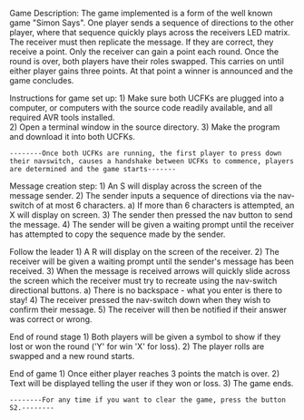 Game Description:
    The game implemented is a form of the well known game "Simon Says". One player sends a sequence of directions to the other player, where that sequence quickly plays across the receivers LED matrix.
    The receiver must then replicate the message. If they are correct, they receive a point. Only the receiver can gain a point each round.
    Once the round is over, both players have their roles swapped. This carries on until either player gains three points. At that point a winner is announced and the game concludes.


Instructions for game set up:
    1)      Make sure both UCFKs are plugged into a computer, or computers with the source code readily available, and all required AVR tools installed.\
    2)      Open a terminal window in the source directory.
    3)      Make the program and download it into both UCFKs.
    
    --------Once both UCFKs are running, the first player to press down their navswitch, causes a handshake between UCFKs to commence, players are determined and the game starts-------

Message creation step:
    1) An S will display across the screen of the message sender.
    2) The sender inputs a sequence of directions via the nav-switch of at most 6 characters.
        a) If more than 6 characters is attempted, an X will display on screen.
    3) The sender then pressed the nav button to send the message.
    4) The sender will be given a waiting prompt until the receiver has attempted to copy the sequence made by the sender.
 
Follow the leader
    1) A R will display on the screen of the receiver.
    2) The receiver will be given a waiting prompt until the sender's message has been received.
    3) When the message is received arrows will quickly slide across the screen which the receiver must try to recreate using the nav-switch directional buttons.
        a) There is no backspace - what you enter is there to stay!
    4) The receiver pressed the nav-switch down when they wish to confirm their message.
    5) The receiver will then be notified if their answer was correct or wrong.

End of round stage
    1) Both players will be given a symbol to show if they lost or won the round ('Y' for win 'X' for loss).
    2) The player rolls are swapped and a new round starts.

End of game
    1) Once either player reaches 3 points the match is over.
    2) Text will be displayed telling the user if they won or loss.
    3) The game ends.

    --------For any time if you want to clear the game, press the button S2.--------
